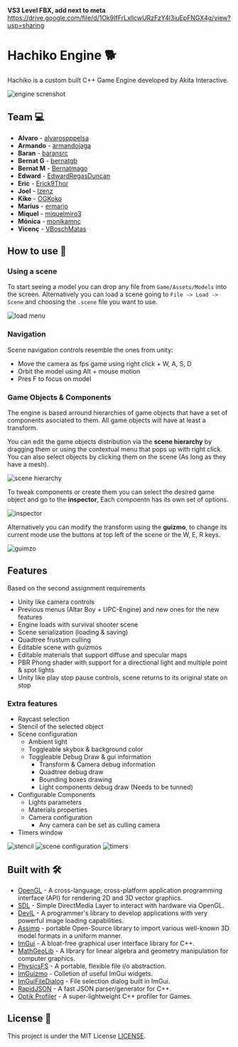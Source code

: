 **VS3 Level FBX, add next to meta** https://drive.google.com/file/d/1Ok9IfFrLxllcwURzFzY4l3iuEpFNGX4g/view?usp=sharing

# Hachiko Engine 🐕
Hachiko is a custom built C++ Game Engine developed by Akita Interactive.

![engine screnshot](Screenshots/example.PNG)

## Team 💻
* **Alvaro** - [alvarosoppelsa](https://github.com/alvarosoppelsa)
* **Armando** - [armandojaga](https://github.com/armandojaga)
* **Baran** - [baransrc](https://github.com/baransrc)
* **Bernat G** - [bernatgb](https://github.com/bernatgb)
* **Bernat M** - [Bernatmago](https://github.com/Bernatmago)
* **Edward** - [EdwardRegasDuncan](https://github.com/EdwardRegasDuncan)
* **Eric** - [Erick9Thor](https://github.com/Erick9Thor)
* **Joel** - [Izenz](https://github.com/Izenz)
* **Kike** - [OGKoko](https://github.com/OGKoko)
* **Marius** - [ermario](https://github.com/ermario)
* **Miquel** - [miquelmiro3](https://github.com/miquelmiro3)
* **Mónica** - [monikamnc](https://github.com/monikamnc)
* **Vicenç** - [VBoschMatas](https://github.com/VBoschMatas)

## How to use 🔧

### Using a scene
To start seeing a model you can drop any file from ```Game/Assets/Models``` into the screen. Alternatively you can load a scene going to ``` File -> Load -> Scene ``` and choosing the ```.scene``` file you want to use.

![load menu](Screenshots/load_menu.PNG)


### Navigation
Scene navigation controls resemble the ones from unity:
* Move the camera as fps game using right click + W, A, S, D
* Orbit the model using Alt + mouse motion
* Pres F to focus on model

### Game Objects & Components
The engine is based arround hierarchies of game objects that have a set of components asociated to them. All game objects will have at least a transform.

You can edit the game objects distribution via the **scene hierarchy** by dragging them or using the contextual menu that pops up with right click. You can also select objects by clicking them on the scene (As long as they have a mesh).

![scene hierarchy](Screenshots/hierarchy.PNG)

To tweak components or create them you can select the desired game object and go to the **inspector**, Each compoentn has its own set of options.

![inspector](Screenshots/inspector.PNG)

Alternatively you can modify the transform using the **guizmo**, to change its current mode use the buttons at top left of the scene or the W, E, R keys.

![guimzo](Screenshots/guizmo.PNG)

## Features
Based on the second assignment requirements
- Unity like camera controls
- Previous menus (Altar Boy + UPC-Engine) and new ones for the new features
- Engine loads with survival shooter scene
- Scene serialization (loading & saving)
- Quadtree frustum culling
- Editable scene with guizmos
- Editable materials that support diffuse and specular maps
- PBR Phong shader with support for a directional light and multiple point & spot lights
- Unity like play stop pause controls, scene returns to its original state on stop

### Extra features
- Raycast selection
- Stencil of the selected object
- Scene configuration
    - Ambient light
    - Toggleable skybox & background color
    - Toggleable Debug Draw & gui information
        - Transform & Camera debug information
        - Quadtree debug draw
        - Bounding boxes drawing
        - Light components debug draw (Needs to be tunned)
- Configurable Components
    - Lights parameters
    - Materials properties
    - Camera configuration
        - Any camera can be set as culling camera
- Timers window

![stencil](Screenshots/stencil.PNG)
![scene configuration](Screenshots/scene_config.PNG)
![timers](Screenshots/timers.PNG)


## Built with 🛠️

* [OpenGL](https://www.opengl.org//) - A cross-language, cross-platform application programming interface (API) for rendering 2D and 3D vector graphics.
* [SDL](https://www.libsdl.org/) - Simple DirectMedia Layer to interact with hardware via OpenGL.
* [DevIL](http://openil.sourceforge.net/about.php) - A programmer's library to develop applications with very powerful image loading capabilities.
* [Assimp](https://www.assimp.org/) - portable Open-Source library to import various well-known 3D model formats in a uniform manner.
* [ImGui](https://github.com/ocornut/imgui) - A bloat-free graphical user interface library for C++.
* [MathGeoLib](https://github.com/juj/MathGeoLib) - A library for linear algebra and geometry manipulation for computer graphics.
* [PhysicsFS](https://github.com/icculus/physfs) - A portable, flexible file i/o abstraction.
* [ImGuizmo](https://github.com/CedricGuillemet/ImGuizmo) - Colletion of useful ImGui widgets.
* [ImGuiFileDialog](https://github.com/aiekick/ImGuiFileDialog) - File selection dialog built in ImGui.
* [RapidJSON](https://github.com/Tencent/rapidjson/) - A fast JSON parser/generator for C++.
* [Optik Profiler](https://github.com/bombomby/optick) - A super-lightweight C++ profiler for Games.

## License 📄
This project is under the MIT License [LICENSE](LICENSE).
